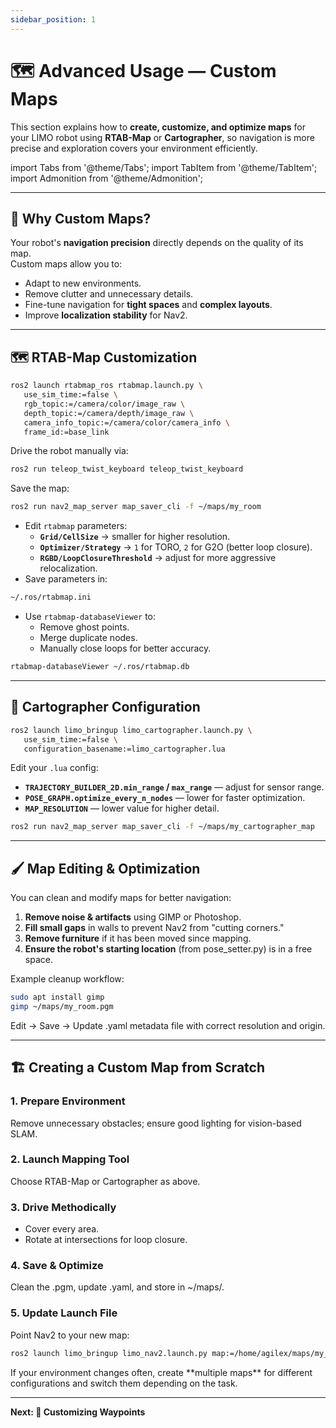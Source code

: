 ```yaml
---
sidebar_position: 1
---
```


# 🗺 Advanced Usage — Custom Maps

This section explains how to **create, customize, and optimize maps** for your LIMO robot using **RTAB-Map** or **Cartographer**, so navigation is more precise and exploration covers your environment efficiently.

import Tabs from '@theme/Tabs';
import TabItem from '@theme/TabItem';
import Admonition from '@theme/Admonition';

---

## 🧩 Why Custom Maps?

Your robot's **navigation precision** directly depends on the quality of its map.  
Custom maps allow you to:
- Adapt to new environments.
- Remove clutter and unnecessary details.
- Fine-tune navigation for **tight spaces** and **complex layouts**.
- Improve **localization stability** for Nav2.

---

## 🗺 RTAB-Map Customization

<Tabs>
<TabItem value="record" label="1. Record a Map">

```bash
ros2 launch rtabmap_ros rtabmap.launch.py \
   use_sim_time:=false \
   rgb_topic:=/camera/color/image_raw \
   depth_topic:=/camera/depth/image_raw \
   camera_info_topic:=/camera/color/camera_info \
   frame_id:=base_link
```

Drive the robot manually via:

```bash
ros2 run teleop_twist_keyboard teleop_twist_keyboard
```

Save the map:

```bash
ros2 run nav2_map_server map_saver_cli -f ~/maps/my_room
```

</TabItem>
<TabItem value="customize" label="2. Customize Map Settings">

- Edit `rtabmap` parameters:
  - **`Grid/CellSize`** → smaller for higher resolution.
  - **`Optimizer/Strategy`** → `1` for TORO, `2` for G2O (better loop closure).
  - **`RGBD/LoopClosureThreshold`** → adjust for more aggressive relocalization.
- Save parameters in:

```bash
~/.ros/rtabmap.ini
```

</TabItem>
<TabItem value="optimize" label="3. Optimize After Mapping">

- Use `rtabmap-databaseViewer` to:
  - Remove ghost points.
  - Merge duplicate nodes.
  - Manually close loops for better accuracy.

```bash
rtabmap-databaseViewer ~/.ros/rtabmap.db
```

</TabItem>
</Tabs>

---

## 🧭 Cartographer Configuration

<Tabs>
<TabItem value="launch" label="1. Launch Cartographer">

```bash
ros2 launch limo_bringup limo_cartographer.launch.py \
   use_sim_time:=false \
   configuration_basename:=limo_cartographer.lua
```

</TabItem>
<TabItem value="edit" label="2. Key Parameters">

Edit your `.lua` config:
- **`TRAJECTORY_BUILDER_2D.min_range` / `max_range`** — adjust for sensor range.
- **`POSE_GRAPH.optimize_every_n_nodes`** — lower for faster optimization.
- **`MAP_RESOLUTION`** — lower value for higher detail.

</TabItem>
<TabItem value="save" label="3. Save Map">

```bash
ros2 run nav2_map_server map_saver_cli -f ~/maps/my_cartographer_map
```

</TabItem>
</Tabs>

---

## 🖌 Map Editing & Optimization

You can clean and modify maps for better navigation:

1. **Remove noise & artifacts** using GIMP or Photoshop.
2. **Fill small gaps** in walls to prevent Nav2 from "cutting corners."
3. **Remove furniture** if it has been moved since mapping.
4. **Ensure the robot's starting location** (from pose_setter.py) is in a free space.

Example cleanup workflow:

```bash
sudo apt install gimp
gimp ~/maps/my_room.pgm
```

Edit → Save → Update .yaml metadata file with correct resolution and origin.

---

## 🏗 Creating a Custom Map from Scratch

### 1. Prepare Environment
Remove unnecessary obstacles; ensure good lighting for vision-based SLAM.

### 2. Launch Mapping Tool
Choose RTAB-Map or Cartographer as above.

### 3. Drive Methodically
- Cover every area.
- Rotate at intersections for loop closure.

### 4. Save & Optimize
Clean the .pgm, update .yaml, and store in ~/maps/.

### 5. Update Launch File
Point Nav2 to your new map:

```bash
ros2 launch limo_bringup limo_nav2.launch.py map:=/home/agilex/maps/my_room.yaml
```

<Admonition type="tip" title="Pro Tip">
If your environment changes often, create **multiple maps** for different configurations and switch them depending on the task.
</Admonition>

---

**Next: 📍 Customizing Waypoints**
